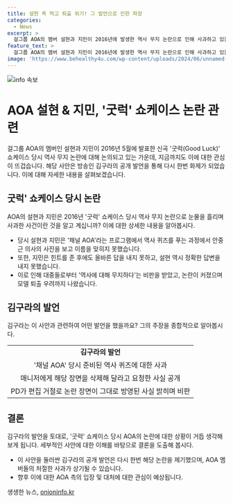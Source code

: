 ```yaml
---
title: 설현 욕 먹고 퇴출 위기! 그 발언으로 인한 파장
categories:
  - News
excerpt: >
  걸그룹 AOA의 멤버 설현과 지민이 2016년에 발생한 역사 무지 논란으로 인해 사과하고 있는 사실이 알려졌다. 김구라는 이들이 8년 전의 역사 관련 퀴즈를 풀지 못한 사건을 언급하며 주목을 받았다. 당시에는 대중들로부터 비판을 받아 모델 퇴출까지 우려했던 상황이었으며, 이에 대해 김구라는 해당 장면을 편집해 달라는 요청했으나 거절당했다고 전했다. 이에 대한 김구라의 발언은 논란을 다시 일으키고 있다.
feature_text: >
  걸그룹 AOA의 멤버 설현과 지민이 2016년에 발생한 역사 무지 논란으로 인해 사과하고 있는 사실이 알려졌다. 김구라는 이들이 8년 전의 역사 관련 퀴즈를 풀지 못한 사건을 언급하며 주목을 받았다. 당시에는 대중들로부터 비판을 받아 모델 퇴출까지 우려했던 상황이었으며, 이에 대해 김구라는 해당 장면을 편집해 달라는 요청했으나 거절당했다고 전했다. 이에 대한 김구라의 발언은 논란을 다시 일으키고 있다.
image: 'https://www.behealthy4u.com/wp-content/uploads/2024/06/unnamed-file.png'
---
```


<p><img src="https://www.behealthy4u.com/wp-content/uploads/2024/06/unnamed-file.png" alt="info 속보" /></p>

<h1>AOA 설현 & 지민, '굿럭' 쇼케이스 논란 관련</h1>

<p data-ke-size="size16">걸그룹 AOA의 멤버인 설현과 지민이 2016년 5월에 발표한 신곡 '굿럭(Good Luck)' 쇼케이스 당시 역사 무지 논란에 대해 논의되고 있는 가운데, 지금까지도 이에 대한 관심이 뜨겁습니다. 해당 사안은 방송인 김구라의 공개 발언을 통해 다시 한번 화제가 되었습니다. 이에 대해 자세한 내용을 살펴보겠습니다.</p>

<h2><b>굿럭' 쇼케이스 당시 논란</b></h2>

<p data-ke-size="size16">AOA의 설현과 지민은 2016년 '굿럭' 쇼케이스 당시 역사 무지 논란으로 눈물을 흘리며 사과한 사건이란 것을 알고 계십니까? 이에 대한 상세한 내용을 알아봅시다.</p>

<ul>
<li>당시 설현과 지민은 '채널 AOA'라는 프로그램에서 역사 퀴즈를 푸는 과정에서 안중근 의사의 사진을 보고 이름을 맞히지 못했습니다.</li>
<li>또한, 지민은 힌트를 준 후에도 올바른 답을 내지 못하고, 설현 역시 정확한 답변을 내지 못했습니다.</li>
<li>이로 인해 대중들로부터 '역사에 대해 무지하다'는 비판을 받았고, 논란이 커졌으며 모델 퇴출 우려까지 나왔습니다.</li>
</ul>

<h2><b>김구라의 발언</b></h2>

<p data-ke-size="size16">김구라는 이 사안과 관련하여 어떤 발언을 했을까요? 그의 주장을 종합적으로 알아봅시다.</p>

<table>
<tr>
<td style="text-align: center; height: 17px;"><b>김구라의 발언</b></td>
</tr>
<tr>
<td style="text-align: center; height: 17px;">'채널 AOA' 당시 준비된 역사 퀴즈에 대한 사과</td>
</tr>
<tr>
<td style="text-align: center; height: 17px;">매니저에게 해당 장면을 삭제해 달라고 요청한 사실 공개</td>
</tr>
<tr>
<td style="text-align: center; height: 17px;">PD가 편집 거절로 논란 장면이 그대로 방영된 사실 밝히며 비판</td>
</tr>
</table>

<h2><b>결론</b></h2>

<p data-ke-size="size16">김구라의 발언을 토대로, '굿럭' 쇼케이스 당시 AOA의 논란에 대한 상황이 거듭 생각해보게 됩니다. 세부적인 사안에 대한 이해를 바탕으로 결론을 도출해 봅시다.</p>

<ul>
<li>이 사안을 둘러싼 김구라의 공개 발언은 다시 한번 해당 논란을 제기했으며, AOA 멤버들의 처절한 사과가 상기될 수 있습니다.</li>
<li>향후 이에 대한 AOA 측의 입장 및 대처에 대한 관심이 예상됩니다.</li>
</ul>
생생한 뉴스, <a href="https://onioninfo.kr" rel="dofollow">onioninfo.kr</a>


